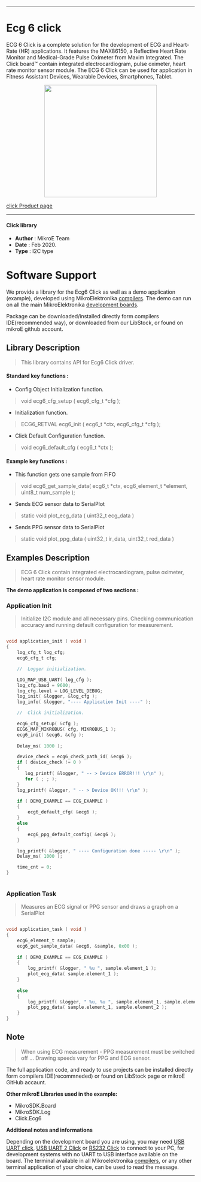 
---
# Ecg 6 click

ECG 6 Click is a complete solution for the development of ECG and Heart-Rate (HR) applications. It features the MAX86150, a Reflective Heart Rate Monitor and Medical-Grade Pulse Oximeter from Maxim Integrated. The Click board™ contain integrated electrocardiogram, pulse oximeter, heart rate monitor sensor module. The ECG 6 Click can be used for application in Fitness Assistant Devices, Wearable Devices, Smartphones, Tablet.

<p align="center">
  <img src="http://download.mikroe.com/images/click_for_ide/ecg3_click.png" height=300px>
</p>

[click Product page](<https://www.mikroe.com/ecg-6-click>)

---


#### Click library 

- **Author**        : MikroE Team
- **Date**          : Feb 2020.
- **Type**          : I2C type


# Software Support

We provide a library for the Ecg6 Click 
as well as a demo application (example), developed using MikroElektronika 
[compilers](http://shop.mikroe.com/compilers). 
The demo can run on all the main MikroElektronika [development boards](http://shop.mikroe.com/development-boards).

Package can be downloaded/installed directly form compilers IDE(recommended way), or downloaded from our LibStock, or found on mikroE github account. 

## Library Description

> This library contains API for Ecg6 Click driver.

#### Standard key functions :

- Config Object Initialization function.
> void ecg6_cfg_setup ( ecg6_cfg_t *cfg ); 
 
- Initialization function.
> ECG6_RETVAL ecg6_init ( ecg6_t *ctx, ecg6_cfg_t *cfg );

- Click Default Configuration function.
> void ecg6_default_cfg ( ecg6_t *ctx );


#### Example key functions :

- This function gets one sample from FIFO
> void ecg6_get_sample_data( ecg6_t *ctx, ecg6_element_t *element, uint8_t num_sample );
 
- Sends ECG sensor data to SerialPlot
> static void plot_ecg_data ( uint32_t ecg_data )

- Sends PPG sensor data to SerialPlot
> static void plot_ppg_data ( uint32_t ir_data, uint32_t red_data )

## Examples Description

> ECG 6 Click contain integrated electrocardiogram, pulse oximeter, 
> heart rate monitor sensor module.

**The demo application is composed of two sections :**

### Application Init 

> Initialize I2C module and all necessary pins. Checking communication accuracy
> and running default configuration for measurement.

```c

void application_init ( void )
{
    log_cfg_t log_cfg;
    ecg6_cfg_t cfg;

    //  Logger initialization.

    LOG_MAP_USB_UART( log_cfg );
    log_cfg.baud = 9600;
    log_cfg.level = LOG_LEVEL_DEBUG;
    log_init( &logger, &log_cfg );
    log_info( &logger, "---- Application Init ----" );

    //  Click initialization.

    ecg6_cfg_setup( &cfg );
    ECG6_MAP_MIKROBUS( cfg, MIKROBUS_1 );
    ecg6_init( &ecg6, &cfg );
    
    Delay_ms( 1000 );

    device_check = ecg6_check_path_id( &ecg6 );
    if ( device_check != 0 )
    {
       log_printf( &logger, " -- > Device ERROR!!! \r\n" );
       for ( ; ; );
    }
    log_printf( &logger, " -- > Device OK!!! \r\n" );

    if ( DEMO_EXAMPLE == ECG_EXAMPLE )
    {
        ecg6_default_cfg( &ecg6 );
    }
    else
    {
        ecg6_ppg_default_config( &ecg6 );
    }

    log_printf( &logger, " ---- Configuration done ----- \r\n" );
    Delay_ms( 1000 );

    time_cnt = 0;
}
  
```

### Application Task

> Measures an ECG signal or PPG sensor and draws a graph on a SerialPlot

```c

void application_task ( void )
{
    ecg6_element_t sample;
    ecg6_get_sample_data( &ecg6, &sample, 0x00 );
    
    if ( DEMO_EXAMPLE == ECG_EXAMPLE )
    {
        log_printf( &logger, " %u ", sample.element_1 );
        plot_ecg_data( sample.element_1 );
    }
    
    else
    {
        log_printf( &logger, " %u, %u ", sample.element_1, sample.element_2 );
        plot_ppg_data( sample.element_1, sample.element_2 );
    }
}  

```

## Note

> When using ECG measurement - PPG measurement must be switched off ...
> Drawing speeds vary for PPG and ECG sensor.

The full application code, and ready to use projects can be  installed directly form compilers IDE(recommneded) or found on LibStock page or mikroE GitHub accaunt.

**Other mikroE Libraries used in the example:** 

- MikroSDK.Board
- MikroSDK.Log
- Click.Ecg6

**Additional notes and informations**

Depending on the development board you are using, you may need 
[USB UART click](http://shop.mikroe.com/usb-uart-click), 
[USB UART 2 Click](http://shop.mikroe.com/usb-uart-2-click) or 
[RS232 Click](http://shop.mikroe.com/rs232-click) to connect to your PC, for 
development systems with no UART to USB interface available on the board. The 
terminal available in all Mikroelektronika 
[compilers](http://shop.mikroe.com/compilers), or any other terminal application 
of your choice, can be used to read the message.



---

